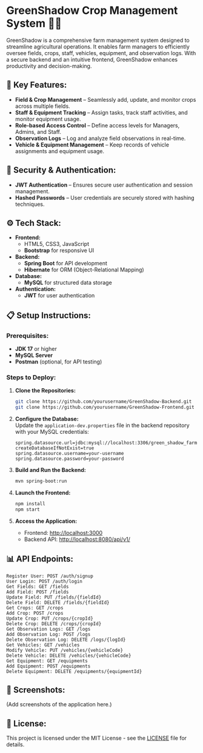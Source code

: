# **GreenShadow Crop Management System** 🌱🚜  

GreenShadow is a comprehensive farm management system designed to streamline agricultural operations. It enables farm managers to efficiently oversee fields, crops, staff, vehicles, equipment, and observation logs. With a secure backend and an intuitive frontend, GreenShadow enhances productivity and decision-making.  

## 🌿 **Key Features:**  
- **Field & Crop Management** – Seamlessly add, update, and monitor crops across multiple fields.  
- **Staff & Equipment Tracking** – Assign tasks, track staff activities, and monitor equipment usage.  
- **Role-based Access Control** – Define access levels for Managers, Admins, and Staff.  
- **Observation Logs** – Log and analyze field observations in real-time.  
- **Vehicle & Equipment Management** – Keep records of vehicle assignments and equipment usage.  

## 🔐 **Security & Authentication:**  
- **JWT Authentication** – Ensures secure user authentication and session management.  
- **Hashed Passwords** – User credentials are securely stored with hashing techniques.  

## ⚙️ **Tech Stack:**  
- **Frontend:**  
  - HTML5, CSS3, JavaScript  
  - **Bootstrap** for responsive UI  
- **Backend:**  
  - **Spring Boot** for API development  
  - **Hibernate** for ORM (Object-Relational Mapping)  
- **Database:**  
  - **MySQL** for structured data storage  
- **Authentication:**  
  - **JWT** for user authentication  

## 📋 **Setup Instructions:**  

### Prerequisites:  
- **JDK 17** or higher  
- **MySQL Server**  
- **Postman** (optional, for API testing)  

### Steps to Deploy:  

1. **Clone the Repositories:**  
   ```bash
   git clone https://github.com/yourusername/GreenShadow-Backend.git  
   git clone https://github.com/yourusername/GreenShadow-Frontend.git  
   ```  

2. **Configure the Database:**  
   Update the `application-dev.properties` file in the backend repository with your MySQL credentials:  
   ```properties
   spring.datasource.url=jdbc:mysql://localhost:3306/green_shadow_farm?createDatabaseIfNotExist=true  
   spring.datasource.username=your-username  
   spring.datasource.password=your-password  
   ```  

3. **Build and Run the Backend:**  
   ```bash
   mvn spring-boot:run  
   ```  

4. **Launch the Frontend:**  
   ```bash
   npm install  
   npm start  
   ```  

5. **Access the Application:**  
   - Frontend: [http://localhost:3000](http://localhost:63342)  
   - Backend API: [http://localhost:8080/api/v1/](http://localhost:5050/api/v1/)  

## 📊 **API Endpoints:**  

```plaintext
Register User: POST /auth/signup  
User Login: POST /auth/login  
Get Fields: GET /fields  
Add Field: POST /fields  
Update Field: PUT /fields/{fieldId}  
Delete Field: DELETE /fields/{fieldId}  
Get Crops: GET /crops  
Add Crop: POST /crops  
Update Crop: PUT /crops/{cropId}  
Delete Crop: DELETE /crops/{cropId}  
Get Observation Logs: GET /logs  
Add Observation Log: POST /logs  
Delete Observation Log: DELETE /logs/{logId}  
Get Vehicles: GET /vehicles  
Modify Vehicle: PUT /vehicles/{vehicleCode}  
Delete Vehicle: DELETE /vehicles/{vehicleCode}  
Get Equipment: GET /equipments  
Add Equipment: POST /equipments  
Delete Equipment: DELETE /equipments/{equipmentId}  
```  

## 🎨 **Screenshots:**  
(Add screenshots of the application here.)  

## 📜 **License:**  
This project is licensed under the MIT License - see the [LICENSE](LICENSE) file for details.  
